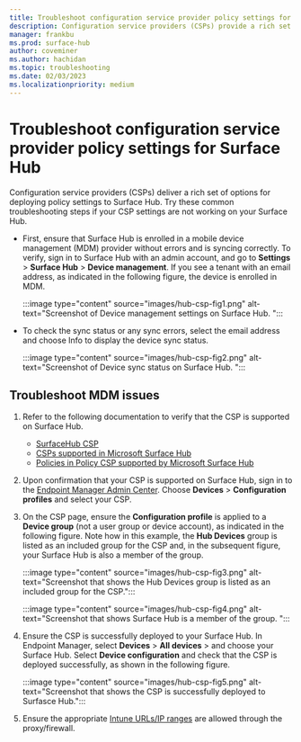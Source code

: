 ```yaml
---
title: Troubleshoot configuration service provider policy settings for Surface Hub
description: Configuration service providers (CSPs) provide a rich set of options for deploying policy settings to Surface Hub. This page explains the most troubleshooting common steps if your CSP policy settings are not showing up on your Surface Hub.
manager: frankbu
ms.prod: surface-hub
author: coveminer
ms.author: hachidan
ms.topic: troubleshooting
ms.date: 02/03/2023
ms.localizationpriority: medium
---
```

# Troubleshoot configuration service provider policy settings for Surface Hub

Configuration service providers (CSPs) deliver a rich set of options for deploying policy settings to Surface Hub. Try these common troubleshooting steps if your CSP settings are not working on your Surface Hub. 

- First, ensure that Surface Hub is enrolled in a mobile device management (MDM) provider without errors and is syncing correctly. To verify, sign in to Surface Hub with an admin account, and go to **Settings** > **Surface Hub** > **Device management**. If you see a tenant with an email address, as indicated in the following figure, the device is enrolled in MDM.

    :::image type="content" source="images/hub-csp-fig1.png" alt-text="Screenshot of Device management settings on Surface Hub. ":::

- To check the sync status or any sync errors, select the email address and choose Info to display the device sync status.

    :::image type="content" source="images/hub-csp-fig2.png" alt-text="Screenshot of Device sync status on Surface Hub. ":::

## Troubleshoot MDM issues

1. Refer to the following documentation to verify that the CSP is supported on Surface Hub.
    - [SurfaceHub CSP](/windows/client-management/mdm/surfacehub-csp)
    - [CSPs supported in Microsoft Surface Hub](/windows/client-management/mdm/configuration-service-provider-support#csps-supported-in-microsoft-surface-hub)
    - [Policies in Policy CSP supported by Microsoft Surface Hub](/windows/client-management/mdm/policies-in-policy-csp-supported-by-surface-hub)

2. Upon confirmation that your CSP is supported on Surface Hub, sign in to the [Endpoint Manager Admin Center](https://endpoint.microsoft.com/). Choose **Devices** > **Configuration profiles** and select your CSP.
3. On the CSP page, ensure the **Configuration profile** is applied to a **Device group** (not a user group or device account), as indicated in the following figure. Note how in this example, the **Hub Devices** group is listed as an included group for the CSP and, in the subsequent figure, your Surface Hub is also a member of the group.

    :::image type="content" source="images/hub-csp-fig3.png" alt-text="Screenshot that shows the Hub Devices group is listed as an included group for the CSP.":::

    :::image type="content" source="images/hub-csp-fig4.png" alt-text="Screenshot that shows Surface Hub is a member of the group. ":::

4. Ensure the CSP is successfully deployed to your Surface Hub. In Endpoint Manager, select **Devices** > **All devices** > and choose your Surface Hub. Select **Device configuration** and check that the CSP is deployed successfully, as shown in the following figure.

    :::image type="content" source="images/hub-csp-fig5.png" alt-text="Screenshot that shows the CSP is successfully deployed to Surfasce Hub.":::

5. Ensure the appropriate [Intune URLs/IP ranges](/mem/intune/fundamentals/intune-endpoints) are allowed through the proxy/firewall.
